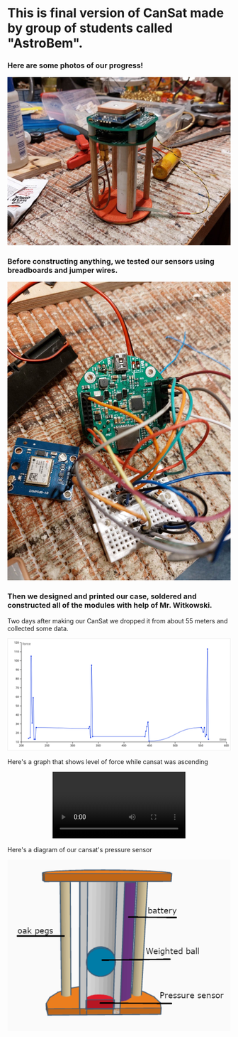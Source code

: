 # This is final version of CanSat made by group of students called "AstroBem".

### Here are some photos of our progress!

![335556536_242604421436743_6173211554007564831_n](https://github.com/astrobem/FINAL-VERSION/blob/main/CanSat-Progress/CanSat2.jpg)
### Before constructing anything, we tested our sensors using breadboards and jumper wires.
![breadboard](https://github.com/astrobem/FINAL-VERSION/blob/main/CanSat-Progress/CanSat1.jpg)
### Then we designed and printed our case, soldered and constructed all of the modules with help of Mr. Witkowski.

Two days after making our CanSat we dropped it from about 55 meters and collected some data.


<div align="center">
  <img src="https://github.com/astrobem/FINAL-VERSION/blob/main/CanSat-Progress/ascending.svg"/>
</div>


Here's a graph that shows level of force while cansat was ascending


<div align="center">
<video src="https://user-images.githubusercontent.com/94625239/225011723-d4e9cd20-f8a7-4aa5-a9fe-06de0bce10e7.mp4"/>
</div>


Here's a diagram of our cansat's pressure sensor 


<div align="center">
<img src="https://github.com/astrobem/FINAL-VERSION/blob/main/CanSat-Progress/diagram.png"/>
</div>
